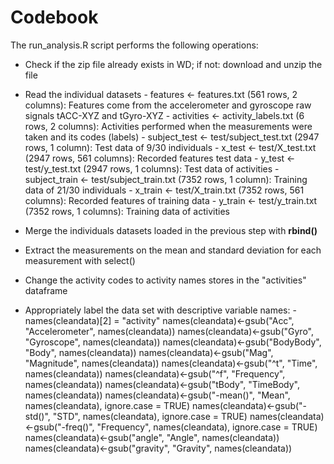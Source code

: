 # Codebook

The run_analysis.R script performs the following operations:

- Check if the zip file already exists in WD; if not: download and unzip the file
- Read the individual datasets
        - features <- features.txt (561 rows, 2 columns): Features come from the accelerometer and gyroscope raw signals tACC-XYZ and tGyro-XYZ
        - activities <- activity_labels.txt (6 rows, 2 columns): Activities performed when the  measurements were taken and its codes (labels)
        - subject_test <- test/subject_test.txt (2947 rows, 1 column): Test data of 9/30 individuals
        - x_test <- test/X_test.txt (2947 rows, 561 columns): Recorded features test data
        - y_test <- test/y_test.txt (2947 rows, 1 columns): Test data of activities
        - subject_train <- test/subject_train.txt (7352 rows, 1 column): Training data of 21/30 individuals
        - x_train <- test/X_train.txt (7352 rows, 561 columns): Recorded features of training data
        - y_train <- test/y_train.txt (7352 rows, 1 columns): Training data of activities

- Merge the individuals datasets loaded in the previous step with __rbind()__
- Extract the measurements on the mean and standard deviation for each measurement with select()
- Change the activity codes to activity names stores in the "activities" dataframe
- Appropriately label the data set with descriptive variable names:
        - names(cleandata)[2] = "activity"
names(cleandata)<-gsub("Acc", "Accelerometer", names(cleandata))
names(cleandata)<-gsub("Gyro", "Gyroscope", names(cleandata))
names(cleandata)<-gsub("BodyBody", "Body", names(cleandata))
names(cleandata)<-gsub("Mag", "Magnitude", names(cleandata))
names(cleandata)<-gsub("^t", "Time", names(cleandata))
names(cleandata)<-gsub("^f", "Frequency", names(cleandata))
names(cleandata)<-gsub("tBody", "TimeBody", names(cleandata))
names(cleandata)<-gsub("-mean()", "Mean", names(cleandata), ignore.case = TRUE)
names(cleandata)<-gsub("-std()", "STD", names(cleandata), ignore.case = TRUE)
names(cleandata)<-gsub("-freq()", "Frequency", names(cleandata), ignore.case = TRUE)
names(cleandata)<-gsub("angle", "Angle", names(cleandata))
names(cleandata)<-gsub("gravity", "Gravity", names(cleandata))
